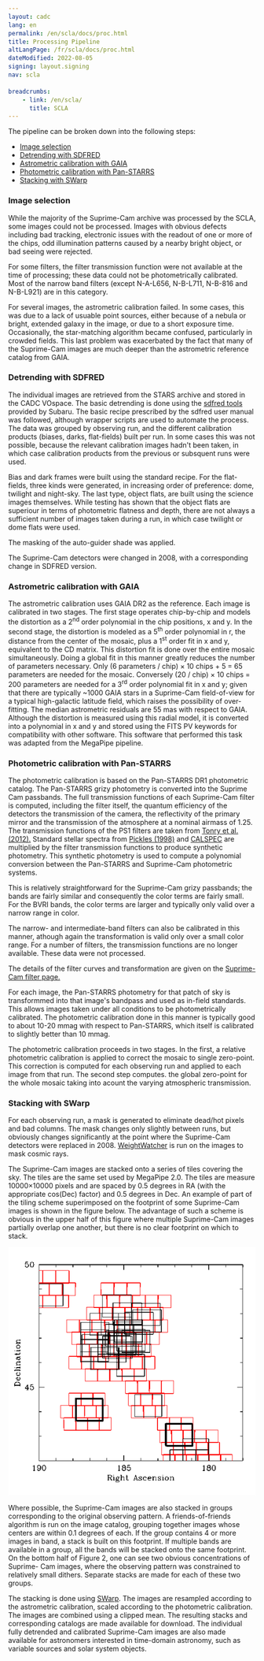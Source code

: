 ```yaml
---
layout: cadc
lang: en
permalink: /en/scla/docs/proc.html
title: Processing Pipeline
altLangPage: /fr/scla/docs/proc.html
dateModified: 2022-08-05
signing: layout.signing
nav: scla

breadcrumbs:
    - link: /en/scla/
      title: SCLA
---
```

<p>The pipeline can be broken down into the following steps:</p>

<ul>
  <li><a href="#select">Image selection</a></li>
  <li><a href="#detrend">Detrending with SDFRED</a></li>
  <li><a href="#astro">Astrometric calibration with GAIA</a></li>
  <li><a href="#photo">Photometric calibration with Pan-STARRS</a></li>
  <li><a href="#stacking">Stacking with SWarp</a></li>
</ul>

<h3 id="select">Image selection</h3>
<p>
    While the majority of the Suprime-Cam archive was processed by the
    SCLA, some images could not be processed. Images with obvious defects
    including bad tracking, electronic issues with the readout of one or
    more of the chips, odd illumination patterns caused by a nearby
    bright object, or bad seeing were rejected.
</p>
<p>
    For some filters, the filter transmission function were not
    available at the time of processing; these data could not be
    photometrically calibrated.  Most of the narrow band filters
    (except N-A-L656, N-B-L711, N-B-816 and N-B-L921) are in this
    category.
</p>
<p>
    For several images, the astrometric calibration failed. In some
    cases, this was due to a lack of usuable point sources, either because
    of a nebula or bright, extended galaxy in the image, or due to a
    short exposure time. Occasionally, the star-matching algorithm
    became confused, particularly in crowded fields. This last problem
    was exacerbated by the fact that many of the Suprime-Cam images are
    much deeper than the astrometric reference catalog from GAIA.
</p>

<h3 id="detrend">Detrending with SDFRED</h3>
<p>
    The individual images are retrieved from the STARS archive and
    stored in the CADC VOspace. The basic detrending is done using
    the
    <a rel="external"
      href="https://www.subarutelescope.org/Observing/Instruments/SCam/sdfred/sdfred2.html.en">sdfred
    tools</a> provided by Subaru.  The basic recipe prescribed by the
    sdfred user manual was followed, although wrapper scripts are used
    to automate the process. The data was grouped by observing run, and
    the different calibration products (biases, darks, flat-fields)
    built per run. In some cases this was not possible, because the
    relevant calibration images hadn't been taken, in which case
    calibration products from the previous or subsquent runs were used.
</p>
<p>
    Bias and dark frames were built using the standard recipe. For
    the flat-fields, three kinds were generated, in increasing order
    of preference: dome, twilight and night-sky. The last type, object
    flats, are built using the science images themselves. While
    testing has shown that the object flats are superiour in terms
    of photometric flatness and depth, there are not always a
    sufficient number of images taken during a run, in which case
    twilight or dome flats were used.
</p>
<p>
    The masking of the auto-guider shade was applied.
</p>
<p>
    The Suprime-Cam detectors were changed in 2008, with a
    corresponding change in SDFRED version.
</p>
  
<h3 id="astro">Astrometric calibration with GAIA</h3>
<p>
    The astrometric calibration uses GAIA DR2 as the reference. Each
    image is calibrated in two stages. The first stage operates
    chip-by-chip and models the distortion as a 2<sup>nd</sup> order
    polynomial in the chip positions, x and y. In the second stage,
    the distortion is modeled as a 5<sup>th</sup> order polynomial
    in r, the distance from the center of the mosaic, plus a
    1<sup>st</sup> order fit in x and y, equivalent to the CD
    matrix. This distortion fit is done over the entire mosaic
    simultaneously. Doing a global fit in this manner greatly
    reduces the number of parameters necessary. Only (6 parameters /
    chip) &times; 10 chips + 5 = 65 parameters are needed for the
    mosaic. Conversely (20 / chip) &times; 10 chips = 200
    parameters are needed for a 3<sup>rd</sup> order polynomial fit
    in x and y; given that there are typically ~1000 GAIA stars in a
    Suprime-Cam field-of-view for a typical high-galactic latitude
    field, which raises the possibility of over-fitting. The median
    astrometric residuals are 55 mas with respect to GAIA. Although
    the distortion is measured using this radial model, it is
    converted into a polynomial in x and y and stored using the FITS
    PV keywords for compatibility with other software. This software
    that performed this task was adapted from the MegaPipe pipeline.
</p>

<h3 id="photo">Photometric calibration with Pan-STARRS</h3>
<p>
    The photometric calibration is based on the Pan-STARRS DR1
    photometric catalog. The Pan-STARRS grizy photometry is
    converted into the Suprime Cam passbands. The full transmission
    functions of each Suprime-Cam filter is computed, including the
    filter itself, the quantum efficiency of the detectors the
    transmission of the camera, the reflectivity of the primary
    mirror and the transmission of the atmosphere at a nominal
      airmass of 1.25. The transmission functions of the PS1 filters
    are taken from
    <a href="https://ui.adsabs.harvard.edu/abs/2012ApJ...750...99T/abstract"
       rel="external">Tonry et al. (2012).</a>  Standard stellar
    spectra from <a rel="external"
		    href="https://ui.adsabs.harvard.edu/abs/1998PASP..110..863P/abstract">Pickles
      (1998)</a> and <a rel="external"
			href="https://www.stsci.edu/hst/instrumentation/reference-data-for-calibration-and-tools/astronomical-catalogs/calspec">CALSPEC</a>
    are multiplied by the filter transmission functions to
    produce synthetic photometry. This synthetic photometry is
    used to compute a polynomial conversion between the
    Pan-STARRS and Suprime-Cam photometric systems.
</p>
<p>
    This is relatively straightforward for the Suprime-Cam grizy
    passbands; the bands are fairly similar and consequently the color
    terms are fairly small. For the BVRI bands, the color terms are
    larger and typically only valid over a narrow range in color.
</p>
<p>
    The narrow- and intermediate-band filters can also be calibrated
    in this manner, athough again the transformation is valid only
    over a small color range. For a number of filters, the
    transmission functions are no longer available. These data were not
    processed.
</p>
<p>
    The details of the filter curves and transformation are given on
    the <a href="filt.html">Suprime-Cam filter page.</a>
</p>
  
<p>
    For each image, the Pan-STARRS photometry for that patch of sky is
    transformmed into that image's bandpass and used as in-field
    standards. This allows images taken under all conditions to be
    photometrically calibrated. The photometric calibration done in
    this manner is typically good to about 10-20 mmag with respect to
    Pan-STARRS, which itself is calibrated to slightly better than 10
    mmag.
</p>
<p>
    The photometric calibration proceeds in two stages. In the first,
    a relative photometric calibration is applied to correct the
    mosaic to single zero-point. This correction is computed for each
    observing run and applied to each image from that run.
    The second step computes. the global zero-point for the whole mosaic
    taking into acount the varying atmospheric transmission.
</p>

<h3 id="stacking">Stacking with SWarp</h3>
<p>
    For each observing run, a mask is generated to eliminate dead/hot
    pixels and bad columns. The mask changes only slightly between
    runs, but obviously changes significantly at the point where the
    Suprime-Cam detectors were replaced in 2008.
  <a href="https://www.astromatic.net/software/weightwatcher/" rel="external">WeightWatcher</a> is
  run on the images to mask cosmic rays.
</p>
<p>
    The Suprime-Cam images are stacked onto a series of tiles covering
    the sky. The tiles are the same set used by MegaPipe 2.0. The
    tiles are measure 10000&times;10000 pixels and are spaced by 0.5
    degrees in RA (with the appropriate cos(Dec) factor) and 0.5
    degrees in Dec. An example of part of the tiling scheme superimposed
    on the footprint of some Suprime-Cam images is shown in the figure
    below. The advantage of such a scheme is obvious in the upper half
    of this figure where multiple Suprime-Cam images partially overlap
    one another, but there is no clear footprint on which to stack.
</p>

<img src="/static/images/scla/supobjgrid.gif" alt="Example of stacking">
<p>
    Where possible, the Suprime-Cam images are also stacked in groups
    corresponding to the original observing pattern. A
    friends-of-friends algorithm is run on the image catalog, grouping
    together images whose centers are within 0.1 degrees of each. If
    the group contains 4 or more images in band, a stack is built on
    this footprint. If multiple bands are available in a group, all
    the bands will be stacked onto the same footprint.  On the bottom
    half of Figure 2, one can see two obvious concentrations of
    Suprime- Cam images, where the observing pattern was constrained
    to relatively small dithers.  Separate stacks are made for each of
    these two groups.
</p>
<p>
    The stacking is done using <a rel="external" href="https://www.astromatic.net/software/swarp/">SWarp</a>. The
    images are resampled according to the astrometric calibration,
    scaled according to the photometric calibration. The images are
    combined using a clipped mean. The resulting stacks and
    corresponding catalogs are made available for download. The
    individual fully detrended and calibrated Suprime-Cam images are
    also made available for astronomers interested in time-domain
    astronomy, such as variable sources and solar system objects.
</p>
